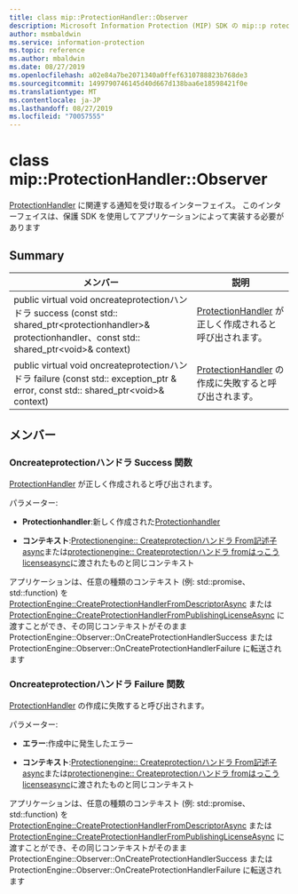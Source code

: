 ```yaml
---
title: class mip::ProtectionHandler::Observer
description: Microsoft Information Protection (MIP) SDK の mip::p rotectionhandler クラスについて説明します。
author: msmbaldwin
ms.service: information-protection
ms.topic: reference
ms.author: mbaldwin
ms.date: 08/27/2019
ms.openlocfilehash: a02e84a7be2071340a0ffef6310788823b768de3
ms.sourcegitcommit: 1499790746145d40d667d138baa6e18598421f0e
ms.translationtype: MT
ms.contentlocale: ja-JP
ms.lasthandoff: 08/27/2019
ms.locfileid: "70057555"
---
```

# <a name="class-mipprotectionhandlerobserver"></a>class mip::ProtectionHandler::Observer 
[ProtectionHandler](class_mip_protectionhandler.md) に関連する通知を受け取るインターフェイス。
このインターフェイスは、保護 SDK を使用してアプリケーションによって実装する必要があります
  
## <a name="summary"></a>Summary
 メンバー                        | 説明                                
--------------------------------|---------------------------------------------
public virtual void oncreateprotectionハンドラ success (const std:: shared_ptr\<protectionhandler\>& protectionhandler、const std:: shared_ptr\<void\>& context)  |  [ProtectionHandler](class_mip_protectionhandler.md) が正しく作成されると呼び出されます。
public virtual void oncreateprotectionハンドラ failure (const std:: exception_ptr & error, const std:: shared_ptr\<void\>& context)  |  [ProtectionHandler](class_mip_protectionhandler.md) の作成に失敗すると呼び出されます。
  
## <a name="members"></a>メンバー
  
### <a name="oncreateprotectionhandlersuccess-function"></a>Oncreateprotectionハンドラ Success 関数
[ProtectionHandler](class_mip_protectionhandler.md) が正しく作成されると呼び出されます。

パラメーター:  
* **Protectionhandler**:新しく作成された[Protectionhandler](class_mip_protectionhandler.md)


* **コンテキスト**:[Protectionengine:: Createprotectionハンドラ From記述子 async](class_mip_protectionengine.md#createprotectionhandlerfromdescriptorasync-function)または[protectionengine:: Createprotectionハンドラ fromはっこう licenseasync](class_mip_protectionengine.md#createprotectionhandlerfrompublishinglicenseasync-function)に渡されたものと同じコンテキスト


アプリケーションは、任意の種類のコンテキスト (例: std::promise、std::function) を [ProtectionEngine::CreateProtectionHandlerFromDescriptorAsync](class_mip_protectionengine.md#createprotectionhandlerfromdescriptorasync-function) または [ProtectionEngine::CreateProtectionHandlerFromPublishingLicenseAsync](class_mip_protectionengine.md#createprotectionhandlerfrompublishinglicenseasync-function) に渡すことができ、その同じコンテキストがそのまま ProtectionEngine::Observer::OnCreateProtectionHandlerSuccess または ProtectionEngine::Observer::OnCreateProtectionHandlerFailure に転送されます
  
### <a name="oncreateprotectionhandlerfailure-function"></a>Oncreateprotectionハンドラ Failure 関数
[ProtectionHandler](class_mip_protectionhandler.md) の作成に失敗すると呼び出されます。

パラメーター:  
* **エラー**:作成中に発生したエラー 


* **コンテキスト**:[Protectionengine:: Createprotectionハンドラ From記述子 async](class_mip_protectionengine.md#createprotectionhandlerfromdescriptorasync-function)または[protectionengine:: Createprotectionハンドラ fromはっこう licenseasync](class_mip_protectionengine.md#createprotectionhandlerfrompublishinglicenseasync-function)に渡されたものと同じコンテキスト


アプリケーションは、任意の種類のコンテキスト (例: std::promise、std::function) を [ProtectionEngine::CreateProtectionHandlerFromDescriptorAsync](class_mip_protectionengine.md#createprotectionhandlerfromdescriptorasync-function) または [ProtectionEngine::CreateProtectionHandlerFromPublishingLicenseAsync](class_mip_protectionengine.md#createprotectionhandlerfrompublishinglicenseasync-function) に渡すことができ、その同じコンテキストがそのまま ProtectionEngine::Observer::OnCreateProtectionHandlerSuccess または ProtectionEngine::Observer::OnCreateProtectionHandlerFailure に転送されます